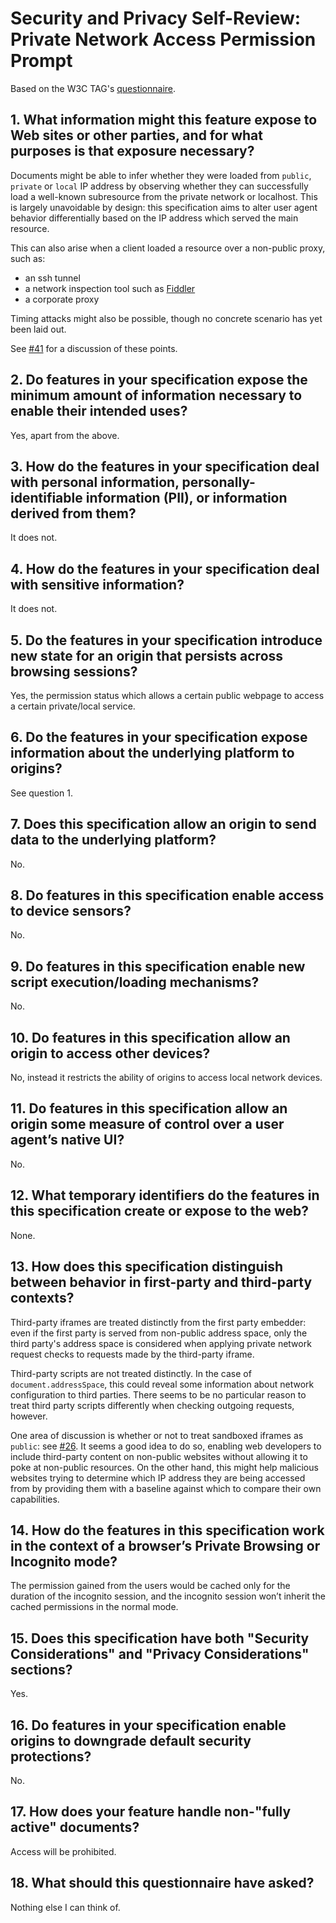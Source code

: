 # Security and Privacy Self-Review: Private Network Access Permission Prompt

Based on the W3C TAG's
[questionnaire](https://www.w3.org/TR/security-privacy-questionnaire/).

## 1. What information might this feature expose to Web sites or other parties, and for what purposes is that exposure necessary?

Documents might be able to infer whether they were loaded from `public`,
`private` or `local` IP address by observing whether they can successfully load
a well-known subresource from the private network or localhost. This is largely
unavoidable by design: this specification aims to alter user agent behavior
differentially based on the IP address which served the main resource.

This can also arise when a client loaded a resource over a non-public proxy,
such as:

* an ssh tunnel
* a network inspection tool such as [Fiddler](https://telerik.com/fiddler)
* a corporate proxy

Timing attacks might also be possible, though no concrete scenario has yet been
laid out.

See [#41](https://github.com/WICG/private-network-access/issues/41) for a discussion of these points.

## 2. Do features in your specification expose the minimum amount of information necessary to enable their intended uses? 

Yes, apart from the above.

## 3. How do the features in your specification deal with personal information, personally-identifiable information (PII), or information derived from them?

It does not.

## 4. How do the features in your specification deal with sensitive information?

It does not.

## 5. Do the features in your specification introduce new state for an origin that persists across browsing sessions?

Yes, the permission status which allows a certain public webpage to access a certain private/local service.

## 6. Do the features in your specification expose information about the underlying platform to origins?

See question 1.

## 7. Does this specification allow an origin to send data to the underlying platform?

No.

## 8. Do features in this specification enable access to device sensors?

No.

## 9. Do features in this specification enable new script execution/loading mechanisms?

No.

## 10. Do features in this specification allow an origin to access other devices?

No, instead it restricts the ability of origins to access local network devices.

## 11. Do features in this specification allow an origin some measure of control over a user agent’s native UI?

No.

## 12. What temporary identifiers do the features in this specification create or expose to the web?

None.

## 13. How does this specification distinguish between behavior in first-party and third-party contexts?

Third-party iframes are treated distinctly from the first party embedder: even
if the first party is served from non-public address space, only the third
party's address space is considered when applying private network request checks
to requests made by the third-party iframe.

Third-party scripts are not treated distinctly. In the case of
`document.addressSpace`, this could reveal some information about network
configuration to third parties. There seems to be no particular reason to treat
third party scripts differently when checking outgoing requests, however.

One area of discussion is
whether or not to treat sandboxed iframes as `public`: see [#26](https://github.com/WICG/private-network-access/issues/26). It seems a good
idea to do so, enabling web developers to include third-party content on
non-public websites without allowing it to poke at non-public resources. On the
other hand, this might help malicious websites trying to determine which IP
address they are being accessed from by providing them with a baseline against
which to compare their own capabilities.

## 14. How do the features in this specification work in the context of a browser’s Private Browsing or Incognito mode?

The permission gained from the users would be cached only for the duration of the incognito session, and the incognito session won’t inherit the cached permissions in the normal mode.

## 15. Does this specification have both "Security Considerations" and "Privacy Considerations" sections?

Yes.

## 16. Do features in your specification enable origins to downgrade default security protections?

No.

## 17. How does your feature handle non-"fully active" documents?

Access will be prohibited.

## 18. What should this questionnaire have asked?

Nothing else I can think of.
